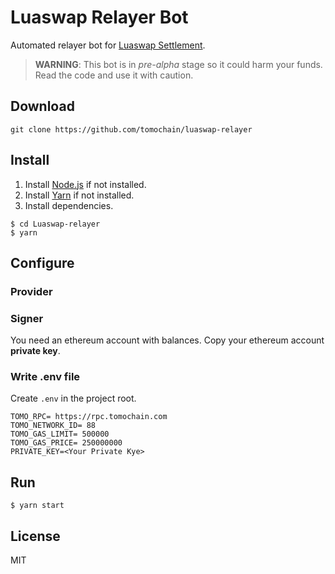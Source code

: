 # Luaswap Relayer Bot

Automated relayer bot for [Luaswap Settlement](https://github.com/tomochain/luaswap-settlement).

> **WARNING**: This bot is in *pre-alpha* stage so it could harm your funds. Read the code and use it with caution.

## Download
```shell script
git clone https://github.com/tomochain/luaswap-relayer
```

## Install
1. Install [Node.js](https://nodejs.org/en/download/) if not installed.
2. Install [Yarn](https://classic.yarnpkg.com/en/docs/install/#windows-stable) if not installed.
3. Install dependencies.
```shell script
$ cd Luaswap-relayer
$ yarn
```

## Configure
### Provider

### Signer
You need an ethereum account with balances.
Copy your ethereum account **private key**.

### Write .env file
Create `.env` in the project root.
```shell script
TOMO_RPC= https://rpc.tomochain.com
TOMO_NETWORK_ID= 88
TOMO_GAS_LIMIT= 500000
TOMO_GAS_PRICE= 250000000
PRIVATE_KEY=<Your Private Kye>
```

## Run
```shell script
$ yarn start
```

## License
MIT
